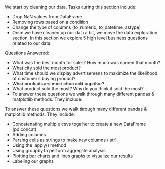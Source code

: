 We start by cleaning our data. Tasks during this section include:

- Drop NaN values from DataFrame
- Removing rows based on a condition
- Change the type of columns (to_numeric, to_datetime, astype)
- Once we have cleaned up our data a bit, we move the data exploration section. In this section we explore 5 high level business questions related to our data:

Questions Answered:

- What was the best month for sales? How much was earned that month?
- What city sold the most product?
- What time should we display advertisemens to maximize the likelihood of customer’s buying product?
- What products are most often sold together?
- What product sold the most? Why do you think it sold the most?
- To answer these questions we walk through many different pandas & matplotlib methods. They include:


To answer these questions we walk through many different pandas & matplotlib methods. They include:
- Concatenating multiple csvs together to create a new DataFrame (pd.concat)
- Adding columns
- Parsing cells as strings to make new columns (.str)
- Using the .apply() method
- Using groupby to perform aggregate analysis
- Plotting bar charts and lines graphs to visualize our results
- Labeling our graphs
